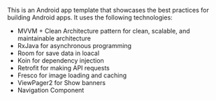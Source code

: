 This is an Android app template that showcases the best practices for building Android apps. 
It uses the following technologies:
* MVVM + Clean Architecture pattern for clean, scalable, and maintainable architecture
* RxJava for asynchronous programming
* Room for save data in loacal
* Koin for dependency injection
* Retrofit for making API requests
* Fresco for image loading and caching
* ViewPager2 for Show banners
* Navigation Component
